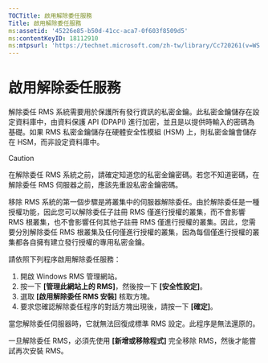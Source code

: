 ```yaml
---
TOCTitle: 啟用解除委任服務
Title: 啟用解除委任服務
ms:assetid: '45226e85-b50d-41cc-aca7-0f603f8509d5'
ms:contentKeyID: 18112910
ms:mtpsurl: 'https://technet.microsoft.com/zh-tw/library/Cc720261(v=WS.10)'
---
```


啟用解除委任服務
================

解除委任 RMS 系統需要用於保護所有發行資訊的私密金鑰。此私密金鑰儲存在設定資料庫中，由資料保護 API (DPAPI) 進行加密，並且是以提供時輸入的密碼為基礎。如果 RMS 私密金鑰儲存在硬體安全性模組 (HSM) 上，則私密金鑰會儲存在 HSM，而非設定資料庫中。

> [!CAUTION]  
> 在解除委任 RMS 系統之前，請確定知道您的私密金鑰密碼。若您不知道密碼，在解除委任 RMS 伺服器之前，應該先重設私密金鑰密碼。 

移除 RMS 系統的第一個步驟是將叢集中的伺服器解除委任。由於解除委任是一種授權功能，因此您可以解除委任子註冊 RMS 僅進行授權的叢集，而不會影響 RMS 根叢集，也不會影響任何其他子註冊 RMS 僅進行授權的叢集。因此，您需要分別解除委任 RMS 根叢集及任何僅進行授權的叢集，因為每個僅進行授權的叢集都各自擁有建立發行授權的專用私密金鑰。

請依照下列程序啟用解除委任服務：

1.  開啟 Windows RMS 管理網站。
2.  按一下 **\[管理此網站上的 RMS\]**，然後按一下 **\[安全性設定\]**。
3.  選取 **\[啟用解除委任 RMS 安裝\]** 核取方塊。
4.  要求您確認解除委任程序的對話方塊出現後，請按一下 **\[確定\]**。

當您解除委任伺服器時，它就無法回復成標準 RMS 設定。此程序是無法還原的。

一旦解除委任 RMS，必須先使用 **\[新增或移除程式\]** 完全移除 RMS，然後才能嘗試再次安裝 RMS。

